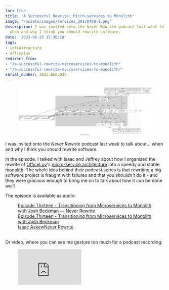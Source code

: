 ```yaml
---
toc: true
title: 'A Successful Rewrite: Micro-services to Monolith'
image: "/assets/images/services_20170409-1.png"
description: I was invited onto the Never Rewrite podcast last week to talk about...
  when and why I think you should rewrite software.
date: '2023-06-25 15:36:18'
tags:
- infrastructure
- officeluv
redirect_from:
- "/a-successful-rewrite-microservices-to-monolith"
- "/a-successful-rewrite-microservices-to-monolith/"
serial_number: 2023.BLG.025
---
```

<figure class="kg-card kg-image-card"><img src="/assets/images/services_20170409-1.png" /></figure>

I was invited onto the _Never Rewrite_ podcast last week to talk about... when and why I think you should rewrite software.

In the episode, I talked with Isaac and Jeffrey about how I organized the rewrite of [OfficeLuv](https://officeluv.com)'s [micro-service architecture](https://microservices.io) into a speedy and stable [monolith](https://microservices.io/patterns/monolithic.html). The whole idea behind their podcast series is that rewriting a big software project is fraught with failures and that you _shouldn't_ do it - and they were gracious enough to bring me on to talk about how it _can_ be done well!

The episode is available as audio:

<figure class="kg-card kg-bookmark-card"><a class="kg-bookmark-container" href="https://www.neverrewrite.com/podcast/episode-thirteen-microservices-monolith-josh-beckman"><div class="kg-bookmark-content">
<div class="kg-bookmark-title">Episode Thirteen - Transitioning from Microservices to Monolith with Josh Beckman — Never Rewrite</div>
<div class="kg-bookmark-description">Episode Thirteen - Transitioning from Microservices to Monolith with Josh Beckman</div>
<div class="kg-bookmark-metadata">
<img class="kg-bookmark-icon" src="https://assets.squarespace.com/universal/default-favicon.ico" alt=""><span class="kg-bookmark-author">Isaac Askew</span><span class="kg-bookmark-publisher">Never Rewrite</span>
</div>
</div>
<div class="kg-bookmark-thumbnail"><img src="https://images.squarespace-cdn.com/content/v1/64127dab7e53173c1e7c39a1/259a259c-cda0-466c-bba8-ef0cfb6e0e7c/logo-png.png" alt=""></div></a></figure>

Or video, where you can see me gesture too much for a podcast recording:

<figure class="kg-card kg-embed-card"><iframe width="200" height="113" src="https://www.youtube.com/embed/BFmaZyRtmHY?feature=oembed" frameborder="0" allow="accelerometer; autoplay; clipboard-write; encrypted-media; gyroscope; picture-in-picture; web-share" allowfullscreen="" title="Episode 13 - Transitioning from Microservices to Monolith with Josh Beckman"></iframe></figure>

